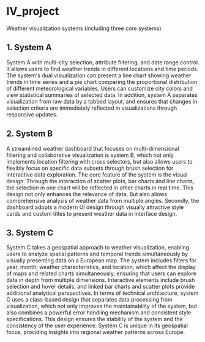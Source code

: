# IV_project
Weather visualization systems (including three core systems)

## 1. System A
System A with multi-city selection, attribute filtering, and date range control. It allows users to find weather trends in different locations and time periods. The system's dual visualization can present a line chart showing weather trends in time series and a pie chart comparing the proportional distribution of different meteorological variables. Users can customize city colors and view statistical summaries of selected data. In addition, system A separates visualization from raw data by a tabbed layout, and ensures that changes in selection criteria are immediately reflected in visualizations through responsive updates.

## 2. System B
A streamlined weather dashboard that focuses on multi-dimensional filtering and collaborative visualization is system B, which not only implements location filtering with cross selectors, but also allows users to flexibly focus on specific data subsets through brush selection for interactive data exploration. The core feature of the system is the visual design. Through the interaction of scatter plots, bar charts and line charts, the selection in one chart will be reflected in other charts in real time. This design not only enhances the relevance of data, But also allows comprehensive analysis of weather data from multiple angles. Secondly, the dashboard adopts a modern UI design through visually attractive style cards and custom titles to present weather data in interface design.

## 3. System C
System C takes a geospatial approach to weather visualization, enabling users to analyze spatial patterns and temporal trends simultaneously by visually presenting data on a European map. The system includes filters for year, month, weather characteristics, and location, which affect the display of maps and related charts simultaneously, ensuring that users can explore data in depth from multiple dimensions. Interactive elements include brush selection and hover details, and linked bar charts and scatter plots provide additional analytical perspectives. In terms of technical architecture, system C uses a class-based design that separates data processing from visualization, which not only improves the maintainability of the system, but also combines a powerful error handling mechanism and consistent style specifications. This design ensures the stability of the system and the consistency of the user experience. System C is unique in its geospatial focus, providing insights into regional weather patterns across Europe.
